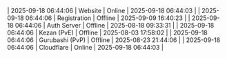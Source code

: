 | 2025-09-18 06:44:06 | Website | Online | 2025-09-18 06:44:03 |
| 2025-09-18 06:44:06 | Registration | Offline | 2025-09-09 16:40:23 |
| 2025-09-18 06:44:06 | Auth Server | Offline | 2025-08-18 09:33:31 |
| 2025-09-18 06:44:06 | Kezan (PvE) | Offline | 2025-08-03 17:58:02 |
| 2025-09-18 06:44:06 | Gurubashi (PvP) | Offline | 2025-08-23 21:44:06 |
| 2025-09-18 06:44:06 | Cloudflare | Online | 2025-09-18 06:44:03 |
